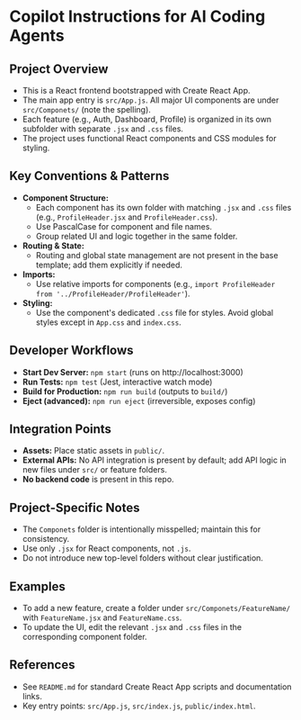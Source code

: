 # Copilot Instructions for AI Coding Agents

## Project Overview
- This is a React frontend bootstrapped with Create React App.
- The main app entry is `src/App.js`. All major UI components are under `src/Componets/` (note the spelling).
- Each feature (e.g., Auth, Dashboard, Profile) is organized in its own subfolder with separate `.jsx` and `.css` files.
- The project uses functional React components and CSS modules for styling.

## Key Conventions & Patterns
- **Component Structure:**
  - Each component has its own folder with matching `.jsx` and `.css` files (e.g., `ProfileHeader.jsx` and `ProfileHeader.css`).
  - Use PascalCase for component and file names.
  - Group related UI and logic together in the same folder.
- **Routing & State:**
  - Routing and global state management are not present in the base template; add them explicitly if needed.
- **Imports:**
  - Use relative imports for components (e.g., `import ProfileHeader from '../ProfileHeader/ProfileHeader'`).
- **Styling:**
  - Use the component's dedicated `.css` file for styles. Avoid global styles except in `App.css` and `index.css`.

## Developer Workflows
- **Start Dev Server:** `npm start` (runs on http://localhost:3000)
- **Run Tests:** `npm test` (Jest, interactive watch mode)
- **Build for Production:** `npm run build` (outputs to `build/`)
- **Eject (advanced):** `npm run eject` (irreversible, exposes config)

## Integration Points
- **Assets:** Place static assets in `public/`.
- **External APIs:** No API integration is present by default; add API logic in new files under `src/` or feature folders.
- **No backend code** is present in this repo.

## Project-Specific Notes
- The `Componets` folder is intentionally misspelled; maintain this for consistency.
- Use only `.jsx` for React components, not `.js`.
- Do not introduce new top-level folders without clear justification.

## Examples
- To add a new feature, create a folder under `src/Componets/FeatureName/` with `FeatureName.jsx` and `FeatureName.css`.
- To update the UI, edit the relevant `.jsx` and `.css` files in the corresponding component folder.

## References
- See `README.md` for standard Create React App scripts and documentation links.
- Key entry points: `src/App.js`, `src/index.js`, `public/index.html`.
